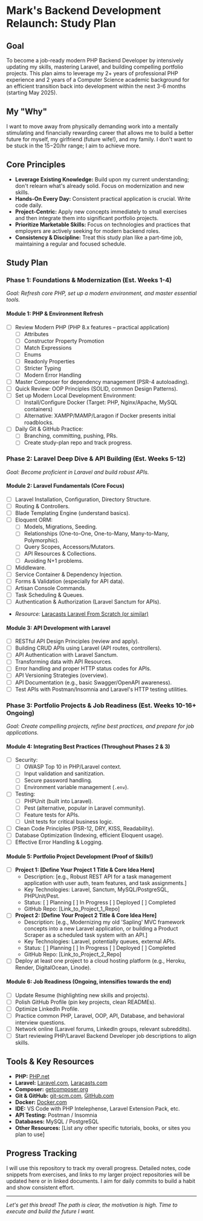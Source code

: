 # Mark's Backend Development Relaunch: Study Plan

## Goal
To become a job-ready modern PHP Backend Developer by intensively updating my skills, mastering Laravel, and building compelling portfolio projects. This plan aims to leverage my 2+ years of professional PHP experience and 2 years of a Computer Science academic background for an efficient transition back into development within the next 3-6 months (starting May 2025).

## My "Why"
I want to move away from physically demanding work into a mentally stimulating and financially rewarding career that allows me to build a better future for myself, my girlfriend (future wife!), and my family. I don't want to be stuck in the $15-$20/hr range; I aim to achieve more.

## Core Principles
* **Leverage Existing Knowledge:** Build upon my current understanding; don't relearn what's already solid. Focus on modernization and new skills.
* **Hands-On Every Day:** Consistent practical application is crucial. Write code daily.
* **Project-Centric:** Apply new concepts immediately to small exercises and then integrate them into significant portfolio projects.
* **Prioritize Marketable Skills:** Focus on technologies and practices that employers are actively seeking for modern backend roles.
* **Consistency & Discipline:** Treat this study plan like a part-time job, maintaining a regular and focused schedule.

## Study Plan

### Phase 1: Foundations & Modernization (Est. Weeks 1-4)
*Goal: Refresh core PHP, set up a modern environment, and master essential tools.*

#### Module 1: PHP & Environment Refresh
* [ ] Review Modern PHP (PHP 8.x features – practical application)
    * [ ] Attributes
    * [ ] Constructor Property Promotion
    * [ ] Match Expressions
    * [ ] Enums
    * [ ] Readonly Properties
    * [ ] Stricter Typing
    * [ ] Modern Error Handling
* [ ] Master Composer for dependency management (PSR-4 autoloading).
* [ ] Quick Review: OOP Principles (SOLID, common Design Patterns).
* [ ] Set up Modern Local Development Environment:
    * [ ] Install/Configure Docker (Target: PHP, Nginx/Apache, MySQL containers)
    * [ ] Alternative: XAMPP/MAMP/Laragon if Docker presents initial roadblocks.
* [ ] Daily Git & GitHub Practice:
    * [ ] Branching, committing, pushing, PRs.
    * [ ] Create study-plan repo and track progress.

### Phase 2: Laravel Deep Dive & API Building (Est. Weeks 5-12)
*Goal: Become proficient in Laravel and build robust APIs.*

#### Module 2: Laravel Fundamentals (Core Focus)
* [ ] Laravel Installation, Configuration, Directory Structure.
* [ ] Routing & Controllers.
* [ ] Blade Templating Engine (understand basics).
* [ ] Eloquent ORM:
    * [ ] Models, Migrations, Seeding.
    * [ ] Relationships (One-to-One, One-to-Many, Many-to-Many, Polymorphic).
    * [ ] Query Scopes, Accessors/Mutators.
    * [ ] API Resources & Collections.
    * [ ] Avoiding N+1 problems.
* [ ] Middleware.
* [ ] Service Container & Dependency Injection.
* [ ] Forms & Validation (especially for API data).
* [ ] Artisan Console Commands.
* [ ] Task Scheduling & Queues.
* [ ] Authentication & Authorization (Laravel Sanctum for APIs).
* *Resource:* [Laracasts Laravel From Scratch (or similar)](Link_to_Course)

#### Module 3: API Development with Laravel
* [ ] RESTful API Design Principles (review and apply).
* [ ] Building CRUD APIs using Laravel (API routes, controllers).
* [ ] API Authentication with Laravel Sanctum.
* [ ] Transforming data with API Resources.
* [ ] Error handling and proper HTTP status codes for APIs.
* [ ] API Versioning Strategies (overview).
* [ ] API Documentation (e.g., basic Swagger/OpenAPI awareness).
* [ ] Test APIs with Postman/Insomnia and Laravel's HTTP testing utilities.

### Phase 3: Portfolio Projects & Job Readiness (Est. Weeks 10-16+ Ongoing)
*Goal: Create compelling projects, refine best practices, and prepare for job applications.*

#### Module 4: Integrating Best Practices (Throughout Phases 2 & 3)
* [ ] Security:
    * [ ] OWASP Top 10 in PHP/Laravel context.
    * [ ] Input validation and sanitization.
    * [ ] Secure password handling.
    * [ ] Environment variable management (`.env`).
* [ ] Testing:
    * [ ] PHPUnit (built into Laravel).
    * [ ] Pest (alternative, popular in Laravel community).
    * [ ] Feature tests for APIs.
    * [ ] Unit tests for critical business logic.
* [ ] Clean Code Principles (PSR-12, DRY, KISS, Readability).
* [ ] Database Optimization (Indexing, efficient Eloquent usage).
* [ ] Effective Error Handling & Logging.

#### Module 5: Portfolio Project Development (Proof of Skills!)
* [ ] **Project 1: [Define Your Project 1 Title & Core Idea Here]**
    * Description: [e.g., Robust REST API for a task management application with user auth, team features, and task assignments.]
    * Key Technologies: Laravel, Sanctum, MySQL/PostgreSQL, PHPUnit/Pest.
    * Status: [ ] Planning [ ] In Progress [ ] Deployed [ ] Completed
    * GitHub Repo: [Link_to_Project_1_Repo]
* [ ] **Project 2: [Define Your Project 2 Title & Core Idea Here]**
    * Description: [e.g., Modernizing my old 'Sapling' MVC framework concepts into a new Laravel application, or building a Product Scraper as a scheduled task system with an API.]
    * Key Technologies: Laravel, potentially queues, external APIs.
    * Status: [ ] Planning [ ] In Progress [ ] Deployed [ ] Completed
    * GitHub Repo: [Link_to_Project_2_Repo]
* [ ] Deploy at least one project to a cloud hosting platform (e.g., Heroku, Render, DigitalOcean, Linode).

#### Module 6: Job Readiness (Ongoing, intensifies towards the end)
* [ ] Update Resume (highlighting new skills and projects).
* [ ] Polish GitHub Profile (pin key projects, clean READMEs).
* [ ] Optimize LinkedIn Profile.
* [ ] Practice common PHP, Laravel, OOP, API, Database, and behavioral interview questions.
* [ ] Network online (Laravel forums, LinkedIn groups, relevant subreddits).
* [ ] Start reviewing PHP/Laravel Backend Developer job descriptions to align skills.

## Tools & Key Resources
* **PHP:** [PHP.net](https://www.php.net/)
* **Laravel:** [Laravel.com](https://laravel.com/), [Laracasts.com](https://laracasts.com/)
* **Composer:** [getcomposer.org](https://getcomposer.org/)
* **Git & GitHub:** [git-scm.com](https://git-scm.com/), [GitHub.com](https://github.com/)
* **Docker:** [Docker.com](https://www.docker.com/)
* **IDE:** VS Code with PHP Intelephense, Laravel Extension Pack, etc.
* **API Testing:** Postman / Insomnia
* **Databases:** MySQL / PostgreSQL
* **Other Resources:** [List any other specific tutorials, books, or sites you plan to use]

## Progress Tracking
I will use this repository to track my overall progress. Detailed notes, code snippets from exercises, and links to my larger project repositories will be updated here or in linked documents. I aim for daily commits to build a habit and show consistent effort.

---
*Let's get this bread! The path is clear, the motivation is high. Time to execute and build the future I want.*
